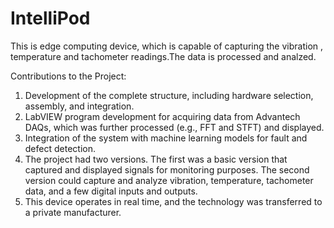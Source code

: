 # IntelliPod
This is edge computing device, which is capable of capturing the vibration , temperature and tachometer readings.The data is processed  and analzed.

Contributions to the Project:
1) Development of the complete structure, including hardware selection, assembly, and integration.
2) LabVIEW program development for acquiring data from Advantech DAQs, which was further processed (e.g., FFT and STFT) and displayed.
3) Integration of the system with machine learning models for fault and defect detection.
4) The project had two versions. The first was a basic version that captured and displayed signals for monitoring purposes. The second version could capture and analyze vibration, temperature, tachometer data, and a few digital inputs and outputs.
5) This device operates in real time, and the technology was transferred to a private manufacturer.
